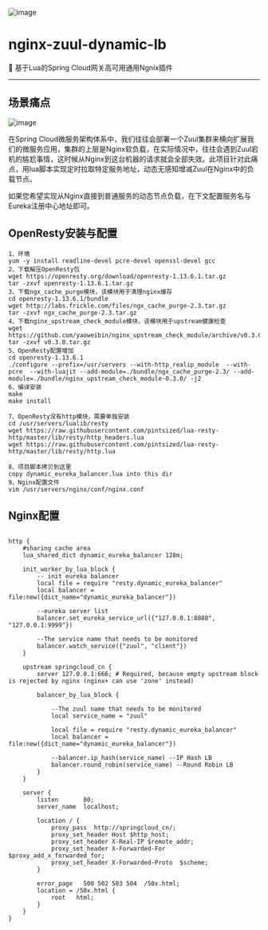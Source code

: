 ![image](https://img.shields.io/badge/test-passing-yellowgreen.svg)

# nginx-zuul-dynamic-lb
:maple_leaf: 基于Lua的Spring Cloud网关高可用通用Ngnix插件

***

## 场景痛点

![image](https://github.com/SpringCloud/eureka-admin/blob/master/eureka-admin-sample/eureka-admin-sample-eureka-server/img/dynamic-eureka-server.png)

在Spring Cloud微服务架构体系中，我们往往会部署一个Zuul集群来横向扩展我们的微服务应用，集群的上层是Nginx软负载，在实际情况中，往往会遇到Zuul宕机的尴尬事情，这时候从Nginx到这台机器的请求就会全部失效。此项目针对此痛点，用lua脚本实现定时拉取特定服务地址，动态无感知增减Zuul在Nginx中的负载节点。

如果您希望实现从Nginx直接到普通服务的动态节点负载，在下文配置服务名与Eureka注册中心地址即可。

## OpenResty安装与配置
```
1、环境
yum -y install readline-devel pcre-devel openssl-devel gcc
2、下载解压OpenResty包
wget https://openresty.org/download/openresty-1.13.6.1.tar.gz
tar -zxvf openresty-1.13.6.1.tar.gz
3、下载ngx_cache_purge模块，该模块用于清理nginx缓存
cd openresty-1.13.6.1/bundle
wget http://labs.frickle.com/files/ngx_cache_purge-2.3.tar.gz
tar -zxvf ngx_cache_purge-2.3.tar.gz
4、下载nginx_upstream_check_module模块，该模块用于upstream健康检查
wget https://github.com/yaoweibin/nginx_upstream_check_module/archive/v0.3.0.tar.gz
tar -zxvf v0.3.0.tar.gz
5、OpenResty配置增加
cd openresty-1.13.6.1
./configure --prefix=/usr/servers --with-http_realip_module  --with-pcre  --with-luajit --add-module=./bundle/ngx_cache_purge-2.3/ --add-module=./bundle/nginx_upstream_check_module-0.3.0/ -j2 
6、编译安装
make
make install

7、OpenResty没有http模块，需要单独安装
cd /usr/servers/lualib/resty
wget https://raw.githubusercontent.com/pintsized/lua-resty-http/master/lib/resty/http_headers.lua  
wget https://raw.githubusercontent.com/pintsized/lua-resty-http/master/lib/resty/http.lua

8、项目脚本拷贝到这里
copy dynamic_eureka_balancer.lua into this dir
9、Nginx配置文件
vim /usr/servers/nginx/conf/nginx.conf
```
## Nginx配置
```

http {
	#sharing cache area
	lua_shared_dict dynamic_eureka_balancer 128m;

	init_worker_by_lua_block {
		-- init eureka balancer
		local file = require "resty.dynamic_eureka_balancer"
		local balancer = file:new({dict_name="dynamic_eureka_balancer"})
		
		--eureka server list
		balancer.set_eureka_service_url({"127.0.0.1:8888", "127.0.0.1:9999"})
		
		--The service name that needs to be monitored
		balancer.watch_service({"zuul", "client"})
	}
	
	upstream springcloud_cn {
		server 127.0.0.1:666; # Required, because empty upstream block is rejected by nginx (nginx+ can use 'zone' instead)
		
		balancer_by_lua_block {    
		
			--The zuul name that needs to be monitored
			local service_name = "zuul"
			
			local file = require "resty.dynamic_eureka_balancer"
			local balancer = file:new({dict_name="dynamic_eureka_balancer"}) 
			
			--balancer.ip_hash(service_name) --IP Hash LB
			balancer.round_robin(service_name) --Round Robin LB
		}
	}

    server {
        listen       80;
        server_name  localhost;
		
		location / {
			proxy_pass  http://springcloud_cn/;
			proxy_set_header Host $http_host;
			proxy_set_header X-Real-IP $remote_addr;
			proxy_set_header X-Forwarded-For $proxy_add_x_forwarded_for;
			proxy_set_header X-Forwarded-Proto  $scheme;
		}

        error_page   500 502 503 504  /50x.html;
        location = /50x.html {
            root   html;
        }
	}
}
```
